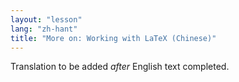 ```yaml
---
layout: "lesson"
lang: "zh-hant"
title: "More on: Working with LaTeX (Chinese)"
---
```

Translation to be added _after_ English text completed.

